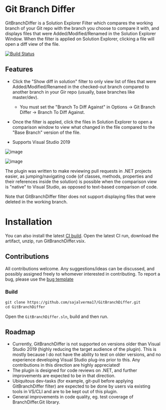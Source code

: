# Git Branch Differ

GitBranchDiffer is a Solution Explorer Filter which compares the working branch of your Git repo with the branch you choose to compare it with, and displays files that were Added/Modified/Renamed in the Solution Explorer Window. When the filter is applied on Solution Explorer, clicking a file will open a diff view of the file. 

[![Build Status](https://dev.azure.com/sajalverma17/GitBranchDiffer/_apis/build/status/sajalverma17.GitBranchDiffer)](https://dev.azure.com/sajalverma17/GitBranchDiffer/_build/latest?definitionId=7)

## Features

* Click the "Show diff in solution" filter to only view list of files that were Added/Modified/Renamed in the checked-out branch compared to another branch in your Gir repo (usually, base branches like master/dev). 
  * You must set the "Branch To Diff Against" in Options -> Git Branch Differ -> Branch To Diff Against.

* Once the filter is appled, click the files in Solution Explorer to open a comparison window to view what changed in the file compared to the "Base Branch" version of the file.

* Supports Visual Studio 2019

![image](https://user-images.githubusercontent.com/25904133/118525755-d63bd480-b73f-11eb-884a-ddf86c63a70a.png)

![image](https://user-images.githubusercontent.com/25904133/118526577-ae00a580-b740-11eb-94a3-b3b3238c258e.png)

The plugin was written to make reviewing pull requests in .NET projects easier, as jumping/navigating code (of classes, methods, properties and their references inside the solution) is possible when the comparison view is "native" to Visual Studio, as opposed to text-based comparison of code.

Note that GitBranchDiffer filter does not support displaying files that were deleted in the working branch.

# Installation

You can also install the latest [CI build](https://github.com/sajalverma17/GitBranchDiffer/actions/workflows/ci-build.yml).
Open the latest CI run, download the artifact, unzip, run GitBranchDiffer.vsix.

## Contributions

All contributions welcome. 
Any suggestions/ideas can be discussed, and possibly assigned freely to whomever interested in contributing.
To report a bug, please use the [bug template](https://github.com/sajalverma17/GitBranchDiffer/issues/new?assignees=&labels=bug&template=bug-report.md&title=)

### Build 

```txt
git clone https://github.com/sajalverma17/GitBranchDiffer.git
cd GitBranchDiffer
```

Open the `GitBranchDiffer.sln`, build and then run.

## Roadmap
* Currently, GitBranchDiffer is not supported on versions older than Visual Studio 2019 (highly reducing the target audience of the plugin). This is mostly because I do not have the ability to test on older versions, and no experience developing Visual Studio plug-ins prior to this. Any contributions in this direction are highly appreciated!
* The plugin is designed for code reviews on .NET, and further improvements are expected to be in that direction.
* Ubiquitous dev-tasks (for example, git-pull before applying GitBranchDiffer filter) are expected to be done by users via existing tools in VS/CLI and are to be kept out of this plugin.
* General improvements in code quality, eg. test coverage of BranchDiffer.Git library.

